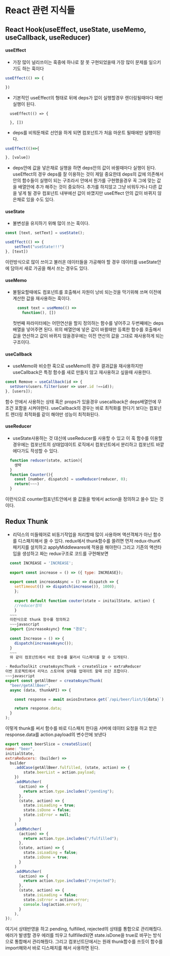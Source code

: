 # React 관련 지식들 

## React Hook(useEffect, useState, useMemo, useCallback, useReducer)

#### useEffect
  - 가장 많이 널리쓰이는 훅중에 하나로 잘 못 구현되었을때 가장 많이 문제를 일으키기도 하는 훅이다
  ~~~javascript
  useEffect(() => {
  
  })
  ~~~
  - 기본적인 useEffect의 형태로 뒤에 deps가 없이 실행할경우 렌더링될때마다 매번 실행이 된다.
  ~~~javacript
    useEffect(() => {
    
    }, [])
  ~~~
  - deps를 비워둔채로 선언을 하게 되면 컴포넌트가 처음 마운트 될때에만 실행이된다.
  ~~~javascript
  useEffect(()=>{
  
  }, [value])
  ~~~
  - deps안에 값을 넣은채로 실행을 하면 deps안의 값이 바뀔때마다 실행이 된다. useEffect의 경우 deps를 잘 이용하는 것이 제일 중요한데 deps의 값에 의존해서 안의 함수들이 실행이 되는 구조라서
    안에서 뭔가를 구현했을경우 꼭 그에 맞는 값을 배열안에 추가 해주는 것이 중요하다. 추가를 하지않고 그냥 비워두거나 다른 값을 넣게 될 경우 컴포넌트 내부에선 값이 바꼈지만 useEffect 안의 값이 바뀌지 
    않은채로 있을 수도 있다.

#### useState
  - 불변성을 유지하기 위해 많이 쓰는 훅이다.
  ~~~javascript
  const [text, setText] = useState();
  
  useEffect(() => {
      setText("useState!!!")
  }, [text])
  ~~~
  이런방식으로 많이 쓰이고 불러온 데이터들을 가공해야 할 경우 데이터를 useState안에 담아서 새로 가공을 해서 쓰는 경우도 있다.
  
#### useMemo
  - 불필요할때에도 컴포넌트를 호출해서 자원이 낭비 되는것을 막기위해 쓰며 이전에 계산한 값을 재사용하는 훅이다.
    ~~~javascript
      const text = useMemo(() => 
        function(), [])
    ~~~
    첫번째 파라미터에는 어떤연산을 할지 정의하는 함수를 넣어주고 두번째에는 deps배열을 넣어주면 된다. 위의 배열안에 넣은 값이 바뀔때만 등록한 함수를 호출해서 값을 연산하고 값이 바뀌지 않을경우에는
    이전 연산의 값을 그대로 재사용하게 되는 구조이다.
#### useCallback
  - useMemo와 비슷한 훅으로 useMemo의 경우 결과값을 재사용하지만 useCallback은 특정 함수를 새로 만들지 않고 재사용하고 싶을때 사용한다.
  ~~~javascript
  const Remove = useCallback(id => {
    setUsers(users.filter(user => user.id !==id));
  }, [users]);
  ~~~
  함수 안에서 사용하는 상태 혹은 props가 있을경우 usecallback은 deps배열안에 무조건 포함을 시켜야한다. useCallback의 경우는 바로 최적화를 한다기 보다는 컴포넌트 렌더링 최적화를 같이 해야만
  성능이 최적화된다.
#### useReducer
  - useState사용하는 것 대신에 useReducer를 사용할 수 있고 이 훅 함수를 이용할 경우에는 컴포넌트의 상태업데이트 로직에서 컴포넌트에서 분리하고 컴포넌트 바깥에다가도 작성할 수 있다.
  ~~~javascript
    function reducer(state, action){
      생략
    }
    function Counter(){
      const [number, dispatch] = useReducer(reducer, 0);
      return(~~~)
    }
  ~~~
  이런식으로 counter컴포넌트안에서 쓸 값들을 밖에서 action을 정의하고 쓸수 있는 것이다.
  
## Redux Thunk
  - 리덕스의 미들웨어로 비동기작업을 처리할때 많이 사용하며 액션객체가 아닌 함수를 디스패치해서 쓸 수 있다. redux에서 thunk함수를 쓸려면
  먼저 redux-thunK 패키지를 설치하고 applyMiddlewares에 적용을 해야한다 그리고 기존의 액션타입을 생성하고 짜는 redux구조로 코드를 구현해보면
  ~~~javascript
    const INCREASE = 'INCREASE';
    
    export const increase = () => ({ type: INCREASE});
    
    export const increaseAsync = () => dispatch => {
      setTimeout(() => dispatch(increase()), 1000);
      };
      
      export default function couter(state = initailState, action) {
      //reducer정의
      }
    ~~~
    이런식으로 thunk 함수를 정의하고
    ~~~javascript
    import {increaseAsync} from "경로";
    
    const Increase = () => {
      dispatch(increaseAsync());
    }
    ~~~
    와 같이 컴포넌트에서 바로 함수를 불러서 디스패치를 할 수 있게된다.

  - ReduxToolkit createAsyncThunk + createSlice + extraReducer
  이번 프로젝트에서 리덕스 스토어에 상태를 업데이트 할때 쓰던 조합이다.
  ~~~javascript
  export const getAllBeer = createAsyncThunk(
    "beer/getAllBeer",
    async (data, thunkAPI) => {

      const response = await axiosInstance.get(`/api/beer/list/${data}`);

      return response.data;
    }
  );
  ~~~
  이렇게 thunk를 써서 함수를 바로 디스패치 한다음 서버에 데이터 요청을 하고 받은 response.data를 action.payload의 변수안에 보낸다
  ~~~javascript
  export const beerSlice = createSlice({
  name: "beer",
  initialState,
  extraReducers: (builder) =>
    builder
      .addCase(getAllBeer.fulfilled, (state, action) => {
          state.beerList = action.payload;
      })
      .addMatcher(
        (action) => {
          return action.type.includes("/pending");
        },
        (state, action) => {
          state.isLoading = true;
          state.isDone = false;
          state.isError = null;
        }
      )
      .addMatcher(
        (action) => {
          return action.type.includes("/fulfilled");
        },
        (state, action) => {
          state.isLoading = false;
          state.isDone = true;
        }
      )
      .addMatcher(
        (action) => {
          return action.type.includes("/rejected");
        },
        (state, action) => {
          state.isLoading = false;
          state.isError = action.error;
          console.log(action.error);
        }
      ),
  });
  ~~~
  여기서 상태반영을 하고 pending, fulfilled, rejected의 상태를 통합으로 관리해줬다. 에러가 발생할 경우 에러를 띄우고 fullfilled되면 state.isDone을 true로 바꾸는 방식으로 통합해서 관리해줬다.
  그리고 컴포넌트단에서는 원래 thunk함수를 쓰듯이 함수를 import해와서 바로 디스패치를 해서 사용하면 된다.
  
